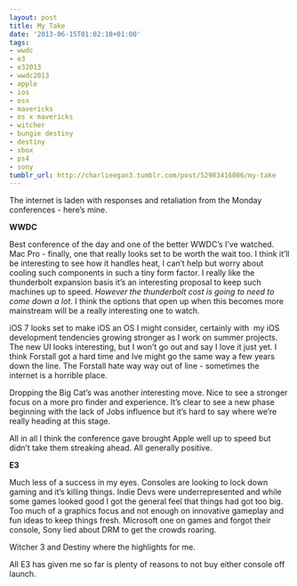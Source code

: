 ```yaml
---
layout: post
title: My Take
date: '2013-06-15T01:02:18+01:00'
tags:
- wwdc
- e3
- e32013
- wwdc2013
- apple
- ios
- osx
- mavericks
- os x mavericks
- witcher
- bungie destiny
- destiny
- xbox
- ps4
- sony
tumblr_url: http://charlieegan3.tumblr.com/post/52983416086/my-take
---
```

The internet is laden with responses and retaliation from the Monday conferences - here’s mine.

**WWDC**

Best conference of the day and one of the better WWDC’s I’ve watched. Mac Pro - finally, one that really looks set to be worth the wait too. I think it’ll be interesting to see how it handles heat, I can’t help but worry about cooling such components in such a tiny form factor. I really like the thunderbolt expansion basis it’s an interesting proposal to keep such machines up to speed. _However the thunderbolt cost is going to need to come down a lot_. I think the options that open up when this becomes more mainstream will be a really interesting one to watch.

iOS 7 looks set to make iOS an OS I might consider, certainly with  my iOS development tendencies growing stronger as I work on summer projects. The new UI looks interesting, but I won’t go out and say I love it just yet. I think Forstall got a hard time and Ive might go the same way a few years down the line. The Forstall hate way way out of line - sometimes the internet is a horrible place.

Dropping the Big Cat’s was another interesting move. Nice to see a stronger focus on a more pro finder and experience. It’s clear to see a new phase beginning with the lack of Jobs influence but it’s hard to say where we’re really heading at this stage.

All in all I think the conference gave brought Apple well up to speed but didn’t take them streaking ahead. All generally positive.

**E3**

Much less of a success in my eyes. Consoles are looking to lock down gaming and it’s killing things. Indie Devs were underrepresented and while some games looked good I got the general feel that things had got too big. Too much of a graphics focus and not enough on innovative gameplay and fun ideas to keep things fresh. Microsoft one on games and forgot their console, Sony lied about DRM to get the crowds roaring.

Witcher 3 and Destiny where the highlights for me.

All E3 has given me so far is plenty of reasons to not buy either console off launch.
